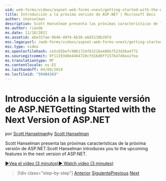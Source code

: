 ```yaml
---
uid: web-forms/videos/aspnet-web-forms-vnext/getting-started-with-the-next-version-of-aspnet
title: Introducción a la próxima versión de ASP.NET | Microsoft Docs
author: shanselman
description: Scott Hanselman presenta las próximas características de la próxima versión de ASP.NET.
ms.author: riande
ms.date: 11/18/2011
ms.assetid: ebe337ae-9646-49f4-bb38-e6d3138b39fd
msc.legacyurl: /web-forms/videos/aspnet-web-forms-vnext/getting-started-with-the-next-version-of-aspnet
msc.type: video
ms.openlocfilehash: ce5c65befc9861724f63216a486b7523d3ba4772
ms.sourcegitcommit: 0f1119340e4464720cfd16d0ff15764746ea1fea
ms.translationtype: MT
ms.contentlocale: es-ES
ms.lasthandoff: 04/09/2019
ms.locfileid: "59404343"
---
```

# <a name="getting-started-with-the-next-version-of-aspnet"></a><span data-ttu-id="fce8f-103">Introducción a la siguiente versión de ASP.NET</span><span class="sxs-lookup"><span data-stu-id="fce8f-103">Getting Started with the Next Version of ASP.NET</span></span>

<span data-ttu-id="fce8f-104">por [Scott Hanselman](https://github.com/shanselman)</span><span class="sxs-lookup"><span data-stu-id="fce8f-104">by [Scott Hanselman](https://github.com/shanselman)</span></span>

<span data-ttu-id="fce8f-105">Scott Hanselman presenta las próximas características de la próxima versión de ASP.NET.</span><span class="sxs-lookup"><span data-stu-id="fce8f-105">Scott Hanselman introduces you to the upcoming features in the next version of ASP.NET.</span></span>

[<span data-ttu-id="fce8f-106">&#9654;Vea el vídeo (3 minutos)</span><span class="sxs-lookup"><span data-stu-id="fce8f-106">&#9654; Watch video (3 minutes)</span></span>](https://channel9.msdn.com/Blogs/ASP-NET-Site-Videos/getting-started-with-the-next-version-of-aspnet)

> [!div class="step-by-step"]
> <span data-ttu-id="fce8f-107">[Anterior](aspnet-vnext-videos-bundling-and-minification.md)
> [Siguiente](aspnet-and-web-tools-20122.md)</span><span class="sxs-lookup"><span data-stu-id="fce8f-107">[Previous](aspnet-vnext-videos-bundling-and-minification.md)
[Next](aspnet-and-web-tools-20122.md)</span></span>
